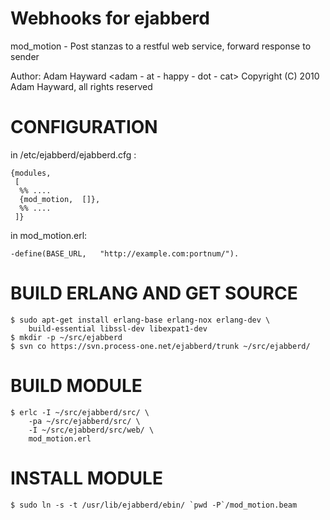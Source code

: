 Webhooks for ejabberd
=====================

mod_motion - Post stanzas to a restful web service, forward response to sender

Author: Adam Hayward <adam - at - happy - dot - cat>
Copyright (C) 2010 Adam Hayward, all rights reserved

CONFIGURATION
=============

in /etc/ejabberd/ejabberd.cfg :

    {modules,
     [
      %% ....
      {mod_motion,  []},
      %% ....
     ]}

in mod_motion.erl:

    -define(BASE_URL,   "http://example.com:portnum/").
    
BUILD ERLANG AND GET SOURCE
===========================

    $ sudo apt-get install erlang-base erlang-nox erlang-dev \
        build-essential libssl-dev libexpat1-dev
    $ mkdir -p ~/src/ejabberd
    $ svn co https://svn.process-one.net/ejabberd/trunk ~/src/ejabberd/


BUILD MODULE
============

    $ erlc -I ~/src/ejabberd/src/ \
        -pa ~/src/ejabberd/src/ \
        -I ~/src/ejabberd/src/web/ \
        mod_motion.erl

INSTALL MODULE
==============
    $ sudo ln -s -t /usr/lib/ejabberd/ebin/ `pwd -P`/mod_motion.beam

